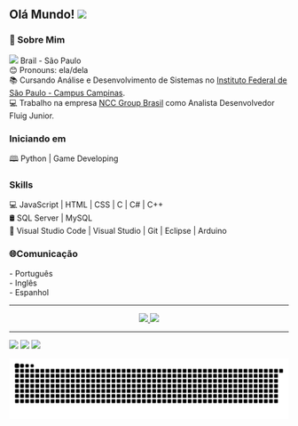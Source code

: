 <h2> Olá Mundo! <img src="https://github.com/souvikguria98/souvikguria98/blob/master/Hi.gif" width="25"></h2>
<h3>🤖 Sobre Mim </h3>

 <img src="https://upload.wikimedia.org/wikipedia/commons/thumb/0/05/Flag_of_Brazil.svg/720px-Flag_of_Brazil.svg.png" width="20"> Brail - São Paulo
  <br>
  😊 Pronouns: ela/dela
  <br>
  📚 Cursando Análise e Desenvolvimento de Sistemas no <a href="https://portal.cmp.ifsp.edu.br" target="_blank">Instituto Federal de São Paulo - Campus Campinas</a>.
  <br>
  💻 Trabalho na empresa <a href="http://www.nccgroup.com.br" target="_blank">NCC Group Brasil</a> como Analista Desenvolvedor Fluig Junior.

<h3>Iniciando em</h3>
🕮 Python | Game Developing

<h3>Skills</h3>
💻 JavaScript | HTML | CSS | C | C# | C++
<br>
🛢  SQL Server | MySQL
<br>
🔧 Visual Studio Code | Visual Studio | Git | Eclipse | Arduino

<h3>🌐Comunicação</h3>
- Português
<br>
- Inglês
<br>
- Espanhol 


<hr>
<div align="center">
  <a href="https://github.com/gabrieleleonel" target="_blank">
    <img height="150em" src="https://github-readme-stats.vercel.app/api?username=gabrieleleonel&show_icons=true&theme=cobalt&include_all_commits=true&count_private=true"/>
    <img height="150em" src="https://github-readme-stats.vercel.app/api/top-langs/?username=gabrieleleonel&layout=compact&langs_count=7&theme=cobalt"/>
  </a>
</div>
<hr>
<div> 
  <a href="https://instagram.com/gabrieleleonel" target="_blank"><img src="https://img.shields.io/badge/-Instagram-%23E4405F?style=for-the-badge&logo=instagram&logoColor=white" target="_blank"></a>
  <a href = "mailto:gabriele.leonel.ncc@gmail.com"><img src="https://img.shields.io/badge/-Gmail-%23333?style=for-the-badge&logo=gmail&logoColor=white" target="_blank"></a>
  <a href="https://www.linkedin.com/in/gabriele-leonel-5ba966160/" target="_blank"><img src="https://img.shields.io/badge/-LinkedIn-%230077B5?style=for-the-badge&logo=linkedin&logoColor=white" target="_blank"></a>
  
  ![Snake animation](https://github.com/gabrieleleonel/gabrieleleonel/blob/output/github-contribution-grid-snake.svg)
</div>
<!--
**gabrieleleonel/gabrieleleonel** is a ✨ _special_ ✨ repository because its `README.md` (this file) appears on your GitHub profile.

Here are some ideas to get you started:

- 🔭 I’m currently working on ...
- 🌱 I’m currently learning ...
- 👯 I’m looking to collaborate on ...
- 🤔 I’m looking for help with ...
- 💬 Ask me about ...
- 📫 How to reach me: ...
- 😄 Pronouns: ela/dela
- ⚡ Fun fact: ...
-->
